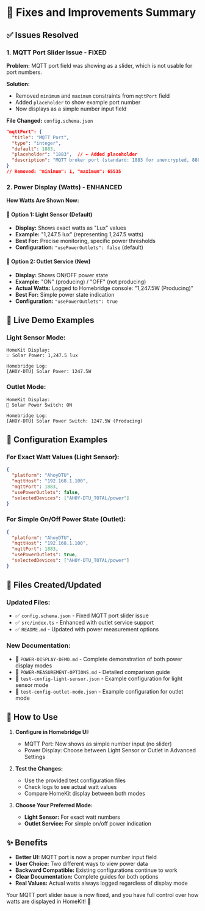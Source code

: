 # 🔧 Fixes and Improvements Summary

## ✅ Issues Resolved

### 1. **MQTT Port Slider Issue - FIXED**
**Problem:** MQTT port field was showing as a slider, which is not usable for port numbers.

**Solution:** 
- Removed `minimum` and `maximum` constraints from `mqttPort` field
- Added `placeholder` to show example port number
- Now displays as a simple number input field

**File Changed:** `config.schema.json`
```json
"mqttPort": {
  "title": "MQTT Port",
  "type": "integer",
  "default": 1883,
  "placeholder": "1883",  // ← Added placeholder
  "description": "MQTT broker port (standard: 1883 for unencrypted, 8883 for SSL)"
}
// Removed: "minimum": 1, "maximum": 65535
```

### 2. **Power Display (Watts) - ENHANCED**
**How Watts Are Shown Now:**

#### 🔌 **Option 1: Light Sensor (Default)**
- **Display:** Shows exact watts as "Lux" values
- **Example:** "1,247.5 lux" (representing 1,247.5 watts)
- **Best For:** Precise monitoring, specific power thresholds
- **Configuration:** `"usePowerOutlets": false` (default)

#### 🔌 **Option 2: Outlet Service (New)**
- **Display:** Shows ON/OFF power state 
- **Example:** "ON" (producing) / "OFF" (not producing)
- **Actual Watts:** Logged to Homebridge console: "1,247.5W (Producing)"
- **Best For:** Simple power state indication
- **Configuration:** `"usePowerOutlets": true`

## 📱 **Live Demo Examples**

### Light Sensor Mode:
```
HomeKit Display:
💡 Solar Power: 1,247.5 lux

Homebridge Log:
[AHOY-DTU] Solar Power: 1247.5W
```

### Outlet Mode:
```
HomeKit Display:
🔌 Solar Power Switch: ON

Homebridge Log:
[AHOY-DTU] Solar Power Switch: 1247.5W (Producing)
```

## 🎯 **Configuration Examples**

### For Exact Watt Values (Light Sensor):
```json
{
  "platform": "AhoyDTU",
  "mqttHost": "192.168.1.100",
  "mqttPort": 1883,
  "usePowerOutlets": false,
  "selectedDevices": ["AHOY-DTU_TOTAL/power"]
}
```

### For Simple On/Off Power State (Outlet):
```json
{
  "platform": "AhoyDTU",
  "mqttHost": "192.168.1.100", 
  "mqttPort": 1883,
  "usePowerOutlets": true,
  "selectedDevices": ["AHOY-DTU_TOTAL/power"]
}
```

## 📂 **Files Created/Updated**

### Updated Files:
- ✅ `config.schema.json` - Fixed MQTT port slider issue
- ✅ `src/index.ts` - Enhanced with outlet service support
- ✅ `README.md` - Updated with power measurement options

### New Documentation:
- 📄 `POWER-DISPLAY-DEMO.md` - Complete demonstration of both power display modes
- 📄 `POWER-MEASUREMENT-OPTIONS.md` - Detailed comparison guide
- 📄 `test-config-light-sensor.json` - Example configuration for light sensor mode
- 📄 `test-config-outlet-mode.json` - Example configuration for outlet mode

## 🚀 **How to Use**

1. **Configure in Homebridge UI:**
   - MQTT Port: Now shows as simple number input (no slider)
   - Power Display: Choose between Light Sensor or Outlet in Advanced Settings

2. **Test the Changes:**
   - Use the provided test configuration files
   - Check logs to see actual watt values
   - Compare HomeKit display between both modes

3. **Choose Your Preferred Mode:**
   - **Light Sensor:** For exact watt numbers
   - **Outlet Service:** For simple on/off power indication

## ✨ **Benefits**

- **Better UI:** MQTT port is now a proper number input field
- **User Choice:** Two different ways to view power data
- **Backward Compatible:** Existing configurations continue to work
- **Clear Documentation:** Complete guides for both options
- **Real Values:** Actual watts always logged regardless of display mode

Your MQTT port slider issue is now fixed, and you have full control over how watts are displayed in HomeKit! 🎉